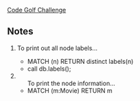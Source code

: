 [Code Golf Challenge](https://neo4j-code-golf-2022.devpost.com)

## Notes

<html>
  <ol>
    <li>To print out all node labels...</li>
    <ul>
      <li>MATCH (n) RETURN distinct labels(n)</li>
      <li>call db.labels();</li>
    </ul>
    <li>
      <ol>To print the node information...</ol>
      <ul>
        <li>MATCH (m:Movie) RETURN m</li>
      </ul>
    </li>
  </ol>
</html>
